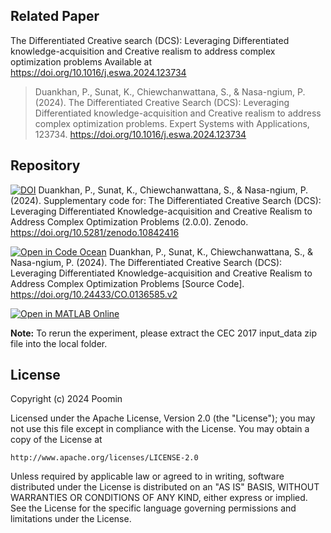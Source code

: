 ## Related Paper
The Differentiated Creative search (DCS): Leveraging Differentiated knowledge-acquisition and Creative realism to address complex optimization problems Available at https://doi.org/10.1016/j.eswa.2024.123734

> Duankhan, P., Sunat, K., Chiewchanwattana, S., & Nasa-ngium, P.  (2024). The Differentiated Creative Search (DCS): Leveraging  Differentiated knowledge-acquisition and Creative realism to address  complex optimization problems. Expert Systems with Applications, 123734. https://doi.org/10.1016/j.eswa.2024.123734


## Repository

[![DOI](https://zenodo.org/badge/DOI/10.5281/zenodo.10842416.svg)](https://doi.org/10.5281/zenodo.10842416)
Duankhan, P., Sunat, K., Chiewchanwattana, S., & Nasa-ngium, P. (2024). Supplementary code for: The Differentiated Creative Search (DCS): Leveraging Differentiated Knowledge-acquisition and Creative Realism to Address Complex Optimization Problems (2.0.0). Zenodo. https://doi.org/10.5281/zenodo.10842416

[![Open in Code Ocean](https://codeocean.com/codeocean-assets/badge/open-in-code-ocean.svg)](https://codeocean.com/capsule/0964327/tree)
Duankhan, P., Sunat, K., Chiewchanwattana, S., & Nasa-ngium, P. (2024). The Differentiated Creative Search (DCS): Leveraging Differentiated Knowledge-acquisition and Creative Realism to Address Complex Optimization Problems [Source Code]. https://doi.org/10.24433/CO.0136585.v2

[![Open in MATLAB Online](https://www.mathworks.com/images/responsive/global/open-in-matlab-online.svg)](https://www.mathworks.com/matlabcentral/fileexchange/161411-differentiated-creative-search-dcs)

**Note:**
To rerun the experiment, please extract the CEC 2017 input_data zip file into the local folder.

## License
Copyright (c) 2024 Poomin

Licensed under the Apache License, Version 2.0 (the "License");
you may not use this file except in compliance with the License.
You may obtain a copy of the License at

    http://www.apache.org/licenses/LICENSE-2.0

Unless required by applicable law or agreed to in writing, software
distributed under the License is distributed on an "AS IS" BASIS,
WITHOUT WARRANTIES OR CONDITIONS OF ANY KIND, either express or implied.
See the License for the specific language governing permissions and
limitations under the License.
